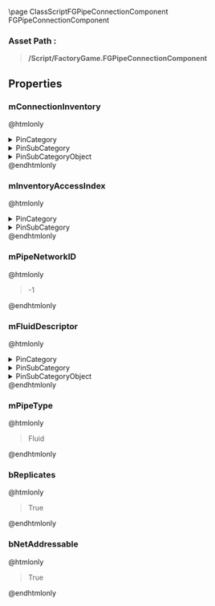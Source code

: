 \page ClassScriptFGPipeConnectionComponent FGPipeConnectionComponent
### Asset Path :
<b><blockquote>/Script/FactoryGame.FGPipeConnectionComponent</blockquote></b>
## Properties

### mConnectionInventory
@htmlonly
<details>
 <summary>PinCategory</summary>
<blockquote>Object</blockquote>
</details>
<details>
 <summary>PinSubCategory</summary>
<blockquote>Object</blockquote>
</details>
<details>
 <summary>PinSubCategoryObject</summary>
<b><a href="_class_script_f_g_inventory_component.html"><blockquote>FGInventoryComponent</blockquote></a></b>
</details>
@endhtmlonly

### mInventoryAccessIndex
@htmlonly
<details>
 <summary>PinCategory</summary>
<blockquote>int</blockquote>
</details>
<details>
 <summary>PinSubCategory</summary>
<blockquote>int</blockquote>
</details>
@endhtmlonly

### mPipeNetworkID
@htmlonly
<blockquote>-1</blockquote>
@endhtmlonly

### mFluidDescriptor
@htmlonly
<details>
 <summary>PinCategory</summary>
<blockquote>Class</blockquote>
</details>
<details>
 <summary>PinSubCategory</summary>
<blockquote>Class</blockquote>
</details>
<details>
 <summary>PinSubCategoryObject</summary>
<b><a href="_class_script_f_g_item_descriptor.html"><blockquote>FGItemDescriptor</blockquote></a></b>
</details>
@endhtmlonly

### mPipeType
@htmlonly
<blockquote>Fluid</blockquote>
@endhtmlonly

### bReplicates
@htmlonly
<blockquote>True</blockquote>
@endhtmlonly

### bNetAddressable
@htmlonly
<blockquote>True</blockquote>
@endhtmlonly

